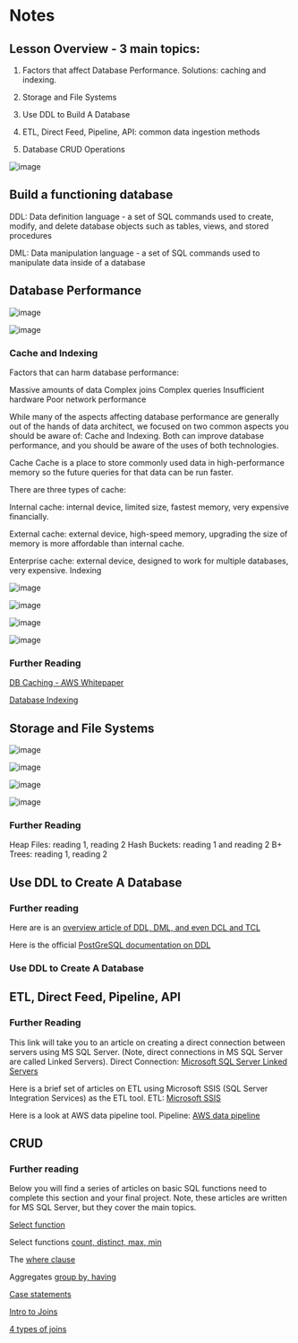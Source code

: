 # Notes

## Lesson Overview - 3 main topics: 

1. Factors that affect Database Performance. Solutions: caching and indexing. 

2. Storage and File Systems

2. Use DDL to Build A Database 

3. ETL, Direct Feed, Pipeline, API: common data ingestion methods

4. Database CRUD Operations

![image](https://user-images.githubusercontent.com/68102477/122392980-bce4ad00-cfb7-11eb-8269-8e38d6b33096.png)

## Build a functioning database

DDL: Data definition language - a set of SQL commands used to create, modify, and delete database objects such as tables, views, and stored procedures

DML: Data manipulation language - a set of SQL commands used to manipulate data inside of a database

## Database Performance

![image](https://user-images.githubusercontent.com/68102477/122393886-b60a6a00-cfb8-11eb-820b-da8fad93ca4d.png)

![image](https://user-images.githubusercontent.com/68102477/122394131-f833ab80-cfb8-11eb-8c7e-6656d39cdafb.png)

### Cache and Indexing

Factors that can harm database performance:

Massive amounts of data
Complex joins
Complex queries
Insufficient hardware
Poor network performance

While many of the aspects affecting database performance are generally out of the hands of data architect, we focused on two common aspects you should be aware of: 
Cache and Indexing. 
Both can improve database performance, and you should be aware of the uses of both technologies.

Cache
Cache is a place to store commonly used data in high-performance memory so the future queries for that data can be run faster.

There are three types of cache:

Internal cache: internal device, limited size, fastest memory, very expensive financially.

External cache: external device, high-speed memory, upgrading the size of memory is more affordable than internal cache.

Enterprise cache: external device, designed to work for multiple databases, very expensive.
Indexing

![image](https://user-images.githubusercontent.com/68102477/122394699-9e7fb100-cfb9-11eb-8489-ecc85287b89f.png)

![image](https://user-images.githubusercontent.com/68102477/122394908-cd962280-cfb9-11eb-95ed-b886104772fb.png)

![image](https://user-images.githubusercontent.com/68102477/122395036-ef8fa500-cfb9-11eb-92a0-ca8802bba943.png)

![image](https://user-images.githubusercontent.com/68102477/122395218-1bab2600-cfba-11eb-8ce2-86a7199ee3eb.png)

### Further Reading

[DB Caching - AWS Whitepaper](https://d0.awsstatic.com/whitepapers/Database/database-caching-strategies-using-redis.pdf)

[Database Indexing](https://www.geeksforgeeks.org/indexing-in-databases-set-1/)


## Storage and File Systems

![image](https://user-images.githubusercontent.com/68102477/122493566-44b7cf00-d02b-11eb-830f-c3318a8e38eb.png)

![image](https://user-images.githubusercontent.com/68102477/122493607-56997200-d02b-11eb-8e10-e589e345e7d8.png)

![image](https://user-images.githubusercontent.com/68102477/122493703-7c267b80-d02b-11eb-908d-9043750cd855.png)

![image](https://user-images.githubusercontent.com/68102477/122493771-99f3e080-d02b-11eb-82d0-be6668fd72f5.png)

### Further Reading

Heap Files: reading 1, reading 2
Hash Buckets: reading 1 and reading 2
B+ Trees: reading 1, reading 2



## Use DDL to Create A Database

### Further reading

Here are is an [overview article of DDL, DML, and even DCL and TCL](https://www.tutorialgateway.org/sql-dml-ddl-dcl-and-tcl-commands/)

Here is the official [PostGreSQL documentation on DDL](https://www.postgresql.org/docs/8.4/ddl.html)

### Use DDL to Create A Database 

## ETL, Direct Feed, Pipeline, API



### Further Reading

This link will take you to an article on creating a direct connection between servers using MS SQL Server. (Note, direct connections in MS SQL Server are called Linked Servers). Direct Connection: [Microsoft SQL Server Linked Servers](https://analytics4all.org/2018/03/30/sql-server-linked-servers)

Here is a brief set of articles on ETL using Microsoft SSIS (SQL Server Integration Services) as the ETL tool. ETL: [Microsoft SSIS](https://analytics4all.org/etl-ssis/)

Here is a look at AWS data pipeline tool. Pipeline: [AWS data pipeline](https://www.edureka.co/blog/aws-data-pipeline-tutorial/)


## CRUD

### Further reading
Below you will find a series of articles on basic SQL functions need to complete this section and your final project. Note, these articles are written for MS SQL Server, but they cover the main topics.

[Select function](https://analytics4all.org/2016/04/13/sql-select-statement/)

Select functions [count, distinct, max, min](https://analytics4all.org/2016/04/14/sql-select-functions-top-count-distinct-max-min/)

The [where clause](https://analytics4all.org/2016/04/18/sql-where-clause/)

Aggregates [group by, having](https://analytics4all.org/2016/04/26/sql-aggregates-group-by-and-having/)

[Case statements](https://analytics4all.org/2017/01/09/sql-case-statement/)

[Intro to Joins](https://analytics4all.org/2016/04/28/sql-intro-to-joins/)

[4 types of joins](https://analytics4all.org/2016/05/04/sql-4-types-of-joins/)



